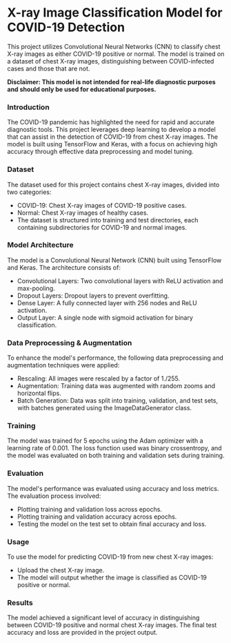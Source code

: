 # X-ray Image Classification Model for COVID-19 Detection
This project utilizes Convolutional Neural Networks (CNN) to classify chest X-ray images as either COVID-19 positive or normal. The model is trained on a dataset of chest X-ray images, distinguishing between COVID-infected cases and those that are not.

__Disclaimer: This model is not intended for real-life diagnostic purposes and should only be used for educational purposes.__

### Introduction
The COVID-19 pandemic has highlighted the need for rapid and accurate diagnostic tools. This project leverages deep learning to develop a model that can assist in the detection of COVID-19 from chest X-ray images. The model is built using TensorFlow and Keras, with a focus on achieving high accuracy through effective data preprocessing and model tuning.

### Dataset
The dataset used for this project contains chest X-ray images, divided into two categories:
- COVID-19: Chest X-ray images of COVID-19 positive cases.
- Normal: Chest X-ray images of healthy cases.
- The dataset is structured into training and test directories, each containing subdirectories for COVID-19 and normal images.

### Model Architecture
The model is a Convolutional Neural Network (CNN) built using TensorFlow and Keras. The architecture consists of:
- Convolutional Layers: Two convolutional layers with ReLU activation and max-pooling.
- Dropout Layers: Dropout layers to prevent overfitting.
- Dense Layer: A fully connected layer with 256 nodes and ReLU activation.
- Output Layer: A single node with sigmoid activation for binary classification.

### Data Preprocessing & Augmentation
To enhance the model's performance, the following data preprocessing and augmentation techniques were applied:
- Rescaling: All images were rescaled by a factor of 1./255.
- Augmentation: Training data was augmented with random zooms and horizontal flips.
- Batch Generation: Data was split into training, validation, and test sets, with batches generated using the ImageDataGenerator class.

### Training
The model was trained for 5 epochs using the Adam optimizer with a learning rate of 0.001. The loss function used was binary crossentropy, and the model was evaluated on both training and validation sets during training.

### Evaluation
The model's performance was evaluated using accuracy and loss metrics. The evaluation process involved:
- Plotting training and validation loss across epochs.
- Plotting training and validation accuracy across epochs.
- Testing the model on the test set to obtain final accuracy and loss.
### Usage
To use the model for predicting COVID-19 from new chest X-ray images:

- Upload the chest X-ray image.
- The model will output whether the image is classified as COVID-19 positive or normal.
### Results
The model achieved a significant level of accuracy in distinguishing between COVID-19 positive and normal chest X-ray images. The final test accuracy and loss are provided in the project output.
